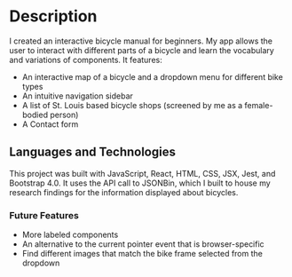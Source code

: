 # Description

I created an interactive bicycle manual for beginners.  My app allows the user to interact with different parts of a bicycle and learn the vocabulary and variations of components. It features:
* An interactive map of a bicycle and a dropdown menu for different bike types
* An intuitive navigation sidebar
* A list of St. Louis based bicycle shops (screened by me as a female-bodied person)
* A Contact form

## Languages and Technologies

This project was built with JavaScript, React, HTML, CSS, JSX, Jest, and Bootstrap 4.0. It uses the API call to JSONBin, which I built to house my research findings for the information displayed about bicycles.

### Future Features

* More labeled components
* An alternative to the current pointer event that is browser-specific
* Find different images that match the bike frame selected from the dropdown
